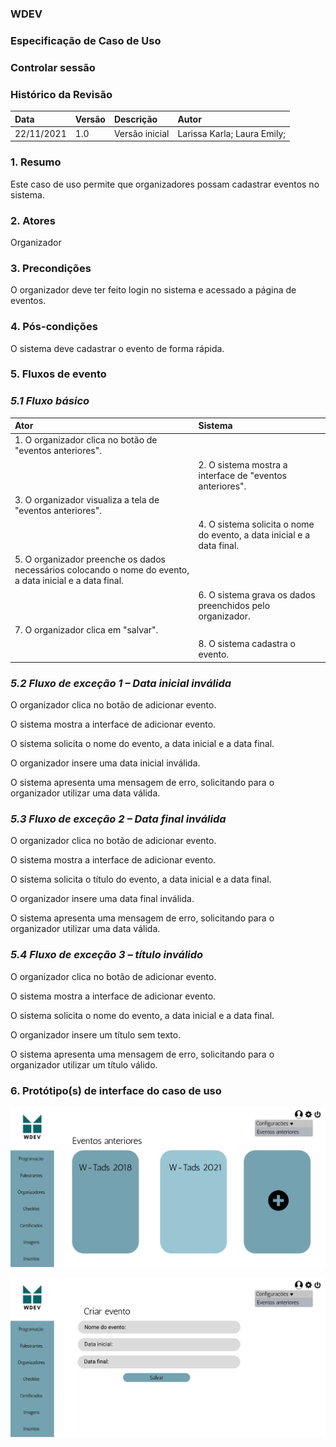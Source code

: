 ### WDEV
### Especificação de Caso de Uso
### Controlar sessão

### Histórico da Revisão

|   Data   | Versão|   Descrição  |        Autor              |
|:---------|:------|:-------------|:--------------------------|
|22/11/2021|  1.0  |Versão inicial|Larissa Karla; Laura Emily;| 


### 1. Resumo
Este caso de uso permite que organizadores possam cadastrar eventos no sistema.

### 2. Atores
Organizador

### 3. Precondições 
O organizador deve ter feito login no sistema e acessado a página de eventos.

### 4. Pós-condições 
O sistema deve cadastrar o evento de forma rápida.

### 5. Fluxos de evento
### *5.1 Fluxo básico*
|   Ator   | Sistema |
|:---------|:------|
|1. O organizador clica no botão de "eventos anteriores".| |
| | 2. O sistema mostra a interface de "eventos anteriores".|
|3. O organizador visualiza a tela de "eventos anteriores".| |
| |4. O sistema solicita o nome do evento, a data inicial e a data final.|
|5. O organizador preenche os dados necessários colocando o nome do evento, a data inicial e a data final.| |
|  |6. O sistema grava os dados preenchidos pelo organizador.|
|7. O organizador clica em "salvar".| |
| |8. O sistema cadastra o evento.|

### *5.2 Fluxo de exceção 1 – Data inicial inválida*
O organizador clica no botão de adicionar evento.

O sistema mostra a interface de adicionar evento.

O sistema solicita o nome do evento, a data inicial e a data final.

O organizador insere uma data inicial inválida.

O sistema apresenta uma mensagem de erro, solicitando para o organizador utilizar uma data válida.

### *5.3 Fluxo de exceção 2 – Data final inválida*

O organizador clica no botão de adicionar evento.

O sistema mostra a interface de adicionar evento.

O sistema solicita o título do evento, a data inicial e a data final.	

O organizador insere uma data final inválida.

O sistema apresenta uma mensagem de erro, solicitando para o organizador utilizar uma data válida.

### *5.4 Fluxo de exceção 3 – título inválido*

O organizador clica no botão de adicionar evento.

O sistema mostra a interface de adicionar evento.

O sistema solicita o nome do evento, a data inicial e a data final.	

O organizador insere um título sem texto.

O sistema apresenta uma mensagem de erro, solicitando para o organizador utilizar um título válido.

### 6. Protótipo(s) de interface do caso de uso
![Pagina de Eventos](https://github.com/PI-InfoWeb-CNAT/eventos/blob/main/CasosDeUso/Pagina%20de%20Eventos.png)

![Pagina de Eventos2](https://github.com/PI-InfoWeb-CNAT/eventos/blob/main/CasosDeUso/Pagina%20de%20Eventos2.png)

